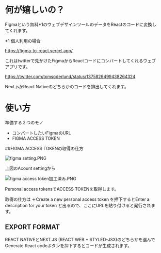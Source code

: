 <!--
title:   Figma to React ＜無料のウェブデザインツールFigmaのデザインをReactコードに変換するウェブアプリ＞
tags:    Next.js,React,reactnative
id:      2cb74d6db561fc7109de
private: false
-->
# 何が嬉しいの？
Figmaという無料*1のウェブデザインツールのデータをReactのコードに変換してくれます。

*1 個人利用の場合

https://figma-to-react.vercel.app/

これはtwitterで見かけたFigmaからReactコードにコンバートしてくれるウェブアプリです。

https://twitter.com/tomsoderlund/status/1375826499438264324

Next.jsかReact Nativeのどちらかのコードを排出してくれます。

# 使い方

準備する２つのモノ

* コンバートしたいFigmaのURL
* FIGMA ACCESS TOKEN

##FIGMA ACCESS TOKENの取得の仕方

![figma setting.PNG](https://qiita-image-store.s3.ap-northeast-1.amazonaws.com/0/44761/0f58c41e-2e49-de87-8535-a74e37448042.png)

上図のAcount settingから

![figma access token加工済み.PNG](https://qiita-image-store.s3.ap-northeast-1.amazonaws.com/0/44761/31ac13b8-6065-0431-21cd-17a4cea5c207.png)

Personal access tokensでACCESS TOKENを取得します。

取得の仕方は
＋Create a new personal access token
を押下するとEnter a description for your token
と出るので、ここにURLを貼り付けると発行されます。

## EXPORT FORMAT
REACT NATIVEとNEXT.JS (REACT WEB + STYLED-JSX)のどちらかを選んでGenerate React codeボタンを押下するとコードが生成されます。